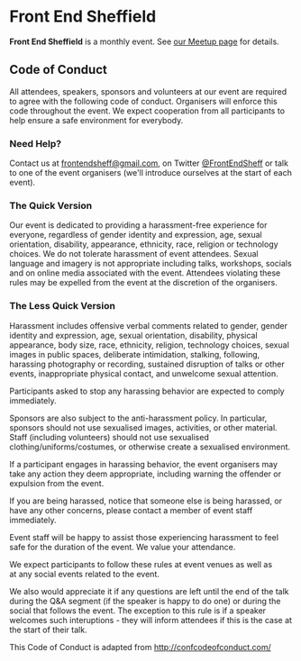 # Front End Sheffield

**Front End Sheffield** is a monthly event. See [our Meetup page](https://www.meetup.com/Front-End-Sheffield) for details.

## Code of Conduct

All attendees, speakers, sponsors and volunteers at our event are required to agree with the following code of conduct. Organisers will enforce this code throughout the event. We expect cooperation from all participants to help ensure a safe environment for everybody.

### Need Help?

Contact us at frontendsheff@gmail.com, on Twitter [@FrontEndSheff](http://www.twitter.com/frontendsheff) or talk to one of the event organisers (we'll introduce ourselves at the start of each event).

### The Quick Version

Our event is dedicated to providing a harassment-free experience for everyone, regardless of gender identity and expression, age, sexual orientation, disability, appearance, ethnicity, race, religion or technology choices. We do not tolerate harassment of event attendees. Sexual language and imagery is not appropriate including talks, workshops, socials and on online media associated with the event. Attendees violating these rules may be expelled from the event at the discretion of the organisers.

### The Less Quick Version

Harassment includes offensive verbal comments related to gender, gender identity and expression, age, sexual orientation, disability, physical appearance, body size, race, ethnicity, religion, technology choices, sexual images in public spaces, deliberate intimidation, stalking, following, harassing photography or recording, sustained disruption of talks or other events, inappropriate physical contact, and unwelcome sexual attention.

Participants asked to stop any harassing behavior are expected to comply immediately.

Sponsors are also subject to the anti-harassment policy. In particular, sponsors should not use sexualised images, activities, or other material. Staff (including volunteers) should not use sexualised clothing/uniforms/costumes, or otherwise create a sexualised environment.

If a participant engages in harassing behavior, the event organisers may take any action they deem appropriate, including warning the offender or expulsion from the event.

If you are being harassed, notice that someone else is being harassed, or have any other concerns, please contact a member of event staff immediately.

Event staff will be happy to assist those experiencing harassment to feel safe for the duration of the event. We value your attendance.

We expect participants to follow these rules at event venues as well as at any social events related to the event.

We also would appreciate it if any questions are left until the end of the talk during the Q&A segment (if the speaker is happy to do one) or during the social that follows the event. The exception to this rule is if a speaker welcomes such interuptions - they will inform attendees if this is the case at the start of their talk.

This Code of Conduct is adapted from http://confcodeofconduct.com/
